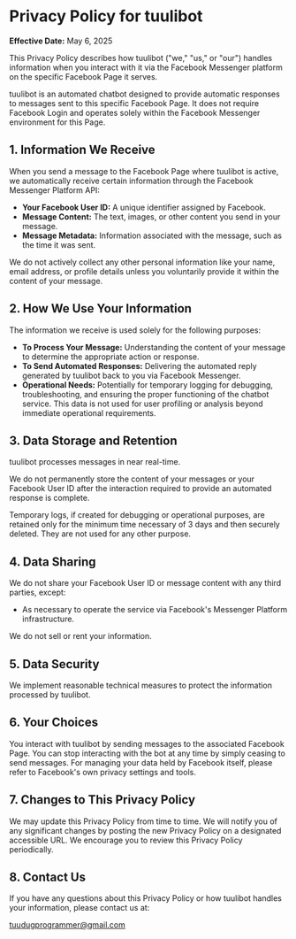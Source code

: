 # Privacy Policy for tuulibot

**Effective Date:** May 6, 2025

This Privacy Policy describes how tuulibot ("we," "us," or "our") handles information when you interact with it via the Facebook Messenger platform on the specific Facebook Page it serves.

tuulibot is an automated chatbot designed to provide automatic responses to messages sent to this specific Facebook Page. It does not require Facebook Login and operates solely within the Facebook Messenger environment for this Page.

## 1. Information We Receive

When you send a message to the Facebook Page where tuulibot is active, we automatically receive certain information through the Facebook Messenger Platform API:

- **Your Facebook User ID:** A unique identifier assigned by Facebook.
- **Message Content:** The text, images, or other content you send in your message.
- **Message Metadata:** Information associated with the message, such as the time it was sent.

We do not actively collect any other personal information like your name, email address, or profile details unless you voluntarily provide it within the content of your message.

## 2. How We Use Your Information

The information we receive is used solely for the following purposes:

- **To Process Your Message:** Understanding the content of your message to determine the appropriate action or response.
- **To Send Automated Responses:** Delivering the automated reply generated by tuulibot back to you via Facebook Messenger.
- **Operational Needs:** Potentially for temporary logging for debugging, troubleshooting, and ensuring the proper functioning of the chatbot service. This data is not used for user profiling or analysis beyond immediate operational requirements.

## 3. Data Storage and Retention

tuulibot processes messages in near real-time.

We do not permanently store the content of your messages or your Facebook User ID after the interaction required to provide an automated response is complete.

Temporary logs, if created for debugging or operational purposes, are retained only for the minimum time necessary of 3 days and then securely deleted. They are not used for any other purpose.

## 4. Data Sharing

We do not share your Facebook User ID or message content with any third parties, except:

- As necessary to operate the service via Facebook's Messenger Platform infrastructure.

We do not sell or rent your information.

## 5. Data Security

We implement reasonable technical measures to protect the information processed by tuulibot.

## 6. Your Choices

You interact with tuulibot by sending messages to the associated Facebook Page. You can stop interacting with the bot at any time by simply ceasing to send messages. For managing your data held by Facebook itself, please refer to Facebook's own privacy settings and tools.

## 7. Changes to This Privacy Policy

We may update this Privacy Policy from time to time. We will notify you of any significant changes by posting the new Privacy Policy on a designated accessible URL. We encourage you to review this Privacy Policy periodically.

## 8. Contact Us

If you have any questions about this Privacy Policy or how tuulibot handles your information, please contact us at:

tuudugprogrammer@gmail.com
